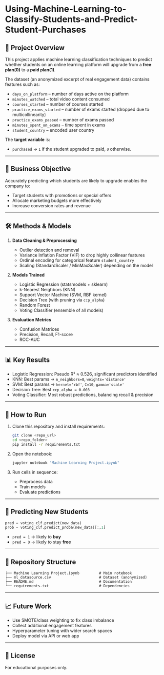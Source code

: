 # Using-Machine-Learning-to-Classify-Students-and-Predict-Student-Purchases
## 📌 Project Overview
This project applies machine learning classification techniques to predict whether students on an online learning platform will upgrade from a **free plan(0)** to a **paid plan(1)**.  

The dataset (an anonymized excerpt of real engagement data) contains features such as:
- `days_on_platform` – number of days active on the platform  
- `minutes_watched` – total video content consumed  
- `courses_started` – number of courses started  
- `practice_exams_started` – number of exams started (dropped due to multicollinearity)  
- `practice_exams_passed` – number of exams passed  
- `minutes_spent_on_exams` – time spent in exams  
- `student_country` – encoded user country  

The **target variable** is:
- `purchased` → `1` if the student upgraded to paid, `0` otherwise.

---

## 🎯 Business Objective
Accurately predicting which students are likely to upgrade enables the company to:
- Target students with promotions or special offers  
- Allocate marketing budgets more effectively  
- Increase conversion rates and revenue  

---

## 🛠️ Methods & Models
1. **Data Cleaning & Preprocessing**
   - Outlier detection and removal  
   - Variance Inflation Factor (VIF) to drop highly collinear features  
   - Ordinal encoding for categorical feature `student_country`  
   - Scaling (StandardScaler / MinMaxScaler) depending on the model  

2. **Models Trained**
   - Logistic Regression (statsmodels + sklearn)  
   - k-Nearest Neighbors (KNN)  
   - Support Vector Machine (SVM, RBF kernel)  
   - Decision Tree (with pruning via `ccp_alpha`)  
   - Random Forest  
   - Voting Classifier (ensemble of all models)  

3. **Evaluation Metrics**
   - Confusion Matrices  
   - Precision, Recall, F1-score  
   - ROC-AUC  

---

## 📊 Key Results
- Logistic Regression: Pseudo R² ≈ 0.526, significant predictors identified  
- KNN: Best params → `n_neighbors=8`, `weights='distance'`  
- SVM: Best params → `kernel='rbf'`, `C=10`, `gamma='scale'`  
- Decision Tree: Best `ccp_alpha = 0.003`  
- Voting Classifier: Most robust predictions, balancing recall & precision  

---

## 🚀 How to Run
1. Clone this repository and install requirements:
   ```bash
   git clone <repo_url>
   cd <repo_folder>
   pip install -r requirements.txt
   ```

2. Open the notebook:
   ```bash
   jupyter notebook "Machine Learning Project.ipynb"
   ```

3. Run cells in sequence:
   - Preprocess data  
   - Train models  
   - Evaluate predictions  

---

## 🔮 Predicting New Students
```python
pred = voting_clf.predict(new_data)
prob = voting_clf.predict_proba(new_data)[:,1]
```

- `pred = 1` → likely to **buy**  
- `pred = 0` → likely to stay **free**  

---

## 📂 Repository Structure
```
├── Machine Learning Project.ipynb         # Main notebook
├── ml_datasource.csv                      # Dataset (anonymized)
├── README.md                              # Documentation
└── requirements.txt                       # Dependencies
```

---

## 📈 Future Work
- Use SMOTE/class weighting to fix class imbalance  
- Collect additional engagement features  
- Hyperparameter tuning with wider search spaces  
- Deploy model via API or web app  

---

## 📜 License
For educational purposes only.  
